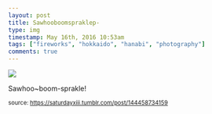 ```yaml
---
layout: post
title: Sawhooboomspraklep-
type: img
timestamp: May 16th, 2016 10:53am
tags: ["fireworks", "hokkaido", "hanabi", "photography"]
comments: true
---
```

<img src="https://saturdayxiii.github.io/media/144458734159.jpg"/>

Sawhoo~boom-sprakle!
 
  
<small>source: https://saturdayxiii.tumblr.com/post/144458734159</small>